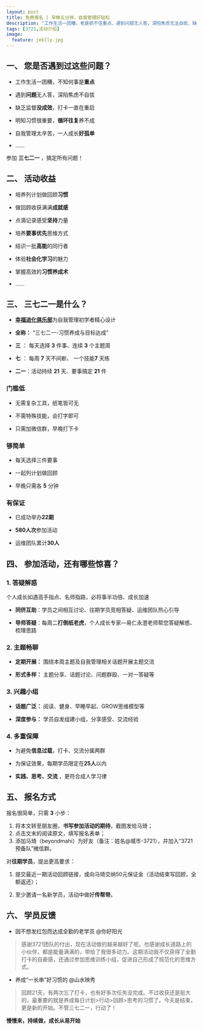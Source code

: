 ```yaml
---
layout: post
title: 免费报名 | 早晚五分钟，自我管理好轻松
description: "工作生活一团糟，老是抓不住重点、遇到问题无人答，深陷焦虑无法自拔、缺乏监督没成效，打卡一直在重启、明知习惯很重要，循环往复养不成…… 你需要的，只是参加一期“三七二一”"
tags: [3721,活动介绍]
image:
  feature: jeklly.jpg
---
```




## 一、 您是否遇到过这些问题？

- 工作生活一团糟，不知何事是**重点**

- 遇到**问题**无人答，深陷焦虑不自拔

- 缺乏监督**没成效**，打卡一直在重启

- 明知习惯很重要，**循环往复**养不成

- 自我管理太辛苦，一人成长**好孤单**

- ……

参加  **三七二一** ，搞定所有问题！


## 二、 活动收益

- 培养列计划做回顾**习惯**

- 做回顾收获满满**成就感**

- 点滴记录感受**坚持**力量

- 培养**要事优先**思维方式

- 结识一批**高能**的同行者

- 体验**社会化学习**的魅力

- 掌握高效的**习惯养成术**

- ……

## 三、 三七二一是什么？

-  [**幸福进化俱乐部**](http://upwith.me)为自我管理初学者精心设计

- **全称：** “三七二一-习惯养成与目标达成”

- **三** ： 每天选择 **3** 件事、连续 **3** 个主题周

- **七** ： 每周 **7** 天不间断、 一个技能**7** 天练

- **二一**：活动持续 **21** 天、要事搞定 **21** 件


### 门槛低

- 无需复杂工具，纸笔皆可无

- 不需特殊技能，会打字即可

- 只需加微信群，早晚打下卡

### 够简单

- 每天选择三件要事

- 一起列计划做回顾

- 早晚只需各 **5** 分钟

### 有保证

- 已成功举办**22期**

- **580人次**参加活动

- 运维团队累计**30人**


## 四、 参加活动，还有哪些惊喜？

### 1. 答疑解惑

个人成长如遇高手指点、名师指路，必将事半功倍、成长加速

- **同侪互助**：学员之间相互讨论、往期学员竞相答疑、运维团队热心引导

- **导师答疑**：每周二**打倒纸老虎**，个人成长专家—易仁永澄老师帮您答疑解惑、梳理思路


### 2. 主题畅聊

- **定期开展：** 围绕本周主题及自我管理相关话题开展主题交流

- **形式多样：** 主题分享、话题讨论、问题群殴、一对一答疑等


### 3. 兴趣小组

- **话题广泛：** 阅读、健身、早睡早起、GROW思维模型等

- **深度参与：** 学员自发组建小组，分享感受、交流经验


### 4. 多重保障

- 为避免**信息过载**，打卡、交流分属两群

- 为保证效果，每期学员限定在**25人**以内

-  **实践、思考、交流** ，更符合成人学习律


## 五、 报名方式

报名很简单，只需 **3** 小步：

1. 将本文转至朋友圈，**书写参加活动的期待**，截图发给马琦；
2. 点击文末的阅读原文，填写报名表单；
3. 添加马琦（beyondmahi）为好友（备注：姓名@城市-3721），并加入“3721预备队”微信群。

对**往期学员**，提出更高要求：

1. 提交最近一期活动回顾链接，或向马琦交纳50元保证金（活动结束写回顾，全额返还）；

2. 至少邀请一名新学员，活动中做好**传帮带**。



## 六、 学员反馈


-  因不想发红包而达成全勤的老学员 @你好阳光

> 感谢3721团队的付出，现在活动做的越来越好了呢。也感谢成长道路上的小伙伴，都是能量满满的，带给了我很多动力。这期活动我不仅获得了全勤打卡的自豪感，还通过参加思维训练小组，促进自己形成了规范化的思维方式。

- 养成“一长串”好习惯的 @山水映秀

> 回顾21天，有两次忘了打卡，也有好多次任务没完成。不过收获还是挺大的，最重要的就是养成每日计划>行动>回顾>思考的习惯了。今天是结束，更是新的开始。不管三七二一，行动了！



**慢慢来，持续做，成长从易开始**

